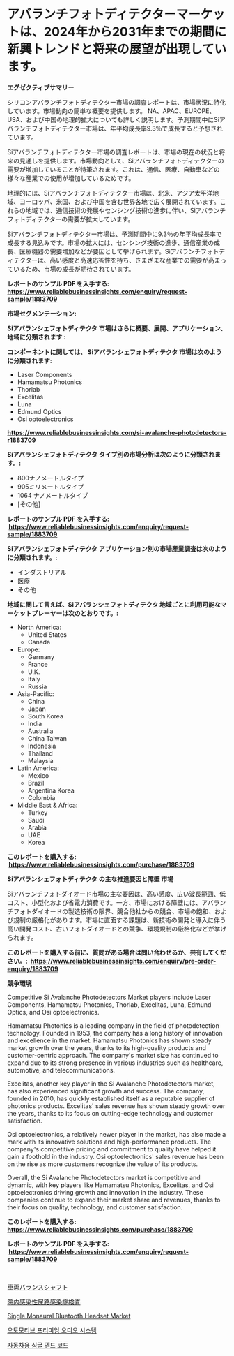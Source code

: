 <p><h1>アバランチフォトディテクターマーケットは、2024年から2031年までの期間に新興トレンドと将来の展望が出現しています。</h1></p><p><strong>エグゼクティブサマリー</strong></p>
<p><p>シリコンアバランチフォトディテクター市場の調査レポートは、市場状況に特化しています。市場動向の簡単な概要を提供します。 NA、APAC、EUROPE、USA、および中国の地理的拡大についても詳しく説明します。予測期間中にSiアバランチフォトディテクター市場は、年平均成長率9.3％で成長すると予想されています。</p><p>Siアバランチフォトディテクター市場の調査レポートは、市場の現在の状況と将来の見通しを提供します。市場動向として、Siアバランチフォトディテクターの需要が増加していることが特筆されます。これは、通信、医療、自動車などの様々な産業での使用が増加しているためです。</p><p>地理的には、Siアバランチフォトディテクター市場は、北米、アジア太平洋地域、ヨーロッパ、米国、および中国を含む世界各地で広く展開されています。これらの地域では、通信技術の発展やセンシング技術の進歩に伴い、Siアバランチフォトディテクターの需要が拡大しています。</p><p>Siアバランチフォトディテクター市場は、予測期間中に9.3％の年平均成長率で成長する見込みです。市場の拡大には、センシング技術の進歩、通信産業の成長、医療機器の需要増加などが要因として挙げられます。Siアバランチフォトディテクターは、高い感度と高速応答性を持ち、さまざまな産業での需要が高まっているため、市場の成長が期待されています。</p></p>
<p><strong>レポートのサンプル PDF を入手する: <a href="https://www.reliablebusinessinsights.com/enquiry/request-sample/1883709">https://www.reliablebusinessinsights.com/enquiry/request-sample/1883709</a></strong></p>
<p><strong>市場セグメンテーション:</strong></p>
<p><strong> Siアバランシェフォトディテクタ 市場はさらに概要、展開、アプリケーション、地域に分類されます :</strong></p>
<p><strong>コンポーネントに関しては、 Siアバランシェフォトディテクタ 市場は次のように分類されます: &nbsp;</strong></p>
<p><ul><li>Laser Components</li><li>Hamamatsu Photonics</li><li>Thorlab</li><li>Excelitas</li><li>Luna</li><li>Edmund Optics</li><li>Osi optoelectronics</li></ul></p>
<p><strong><a href="https://www.reliablebusinessinsights.com/si-avalanche-photodetectors-r1883709">https://www.reliablebusinessinsights.com/si-avalanche-photodetectors-r1883709</a></strong></p>
<p><strong> Siアバランシェフォトディテクタ タイプ別の市場分析は次のように分類されます。:</strong></p>
<p><ul><li>800ナノメートルタイプ</li><li>905ミリメートルタイプ</li><li>1064 ナノメートルタイプ</li><li>[その他]</li></ul></p>
<p><strong>レポートのサンプル PDF を入手する: &nbsp;<a href="https://www.reliablebusinessinsights.com/enquiry/request-sample/1883709">https://www.reliablebusinessinsights.com/enquiry/request-sample/1883709</a></strong></p>
<p><strong> Siアバランシェフォトディテクタ アプリケーション別の市場産業調査は次のように分類されます。:</strong></p>
<p><ul><li>インダストリアル</li><li>医療</li><li>その他</li></ul></p>
<p><strong>地域に関して言えば、Siアバランシェフォトディテクタ 地域ごとに利用可能なマーケットプレーヤーは次のとおりです。:</strong></p>
<p><ul>
    <li>
        North America:
        <ul>
            <li>United States</li>
            <li>Canada</li>
        </ul>
    </li>
    <li>
        Europe:
        <ul>
            <li>Germany</li>
            <li>France</li>
            <li>U.K.</li>
            <li>Italy</li>
            <li>Russia</li>
        </ul>
    </li>
    <li>
        Asia-Pacific:
        <ul>
            <li>China</li>
            <li>Japan</li>
            <li>South Korea</li>
            <li>India</li>
            <li>Australia</li>
            <li>China Taiwan</li>
            <li>Indonesia</li>
            <li>Thailand</li>
            <li>Malaysia</li>
        </ul>
    </li>
    <li>
        Latin America:
        <ul>
            <li>Mexico</li>
            <li>Brazil</li>
            <li>Argentina Korea</li>
            <li>Colombia</li>
        </ul>
    </li>
    <li>
        Middle East & Africa:
        <ul>
            <li>Turkey</li>
            <li>Saudi</li>
            <li>Arabia</li>
            <li>UAE</li>
            <li>Korea</li>
        </ul>
    </li>
    </ul></p>
<p><strong>このレポートを購入する: &nbsp;<a href="https://www.reliablebusinessinsights.com/purchase/1883709">https://www.reliablebusinessinsights.com/purchase/1883709</a></strong></p>
<p><strong>Siアバランシェフォトディテクタ の主な推進要因と障壁 市場</strong></p>
<p><p>Siアバランチフォトダイオード市場の主な要因は、高い感度、広い波長範囲、低コスト、小型化および省電力消費です。一方、市場における障壁には、アバランチフォトダイオードの製造技術の限界、競合他社からの競合、市場の飽和、および規制の厳格化があります。市場に直面する課題は、新技術の開発と導入に伴う高い開発コスト、古いフォトダイオードとの競争、環境規制の厳格化などが挙げられます。</p></p>
<p><strong>このレポートを購入する前に、質問がある場合は問い合わせるか、共有してください。:&nbsp; <a href="https://www.reliablebusinessinsights.com/enquiry/pre-order-enquiry/1883709">https://www.reliablebusinessinsights.com/enquiry/pre-order-enquiry/1883709</a></strong></p>
<p><strong>競争環境</strong></p>
<p><p>Competitive Si Avalanche Photodetectors Market players include Laser Components, Hamamatsu Photonics, Thorlab, Excelitas, Luna, Edmund Optics, and Osi optoelectronics. </p><p>Hamamatsu Photonics is a leading company in the field of photodetection technology. Founded in 1953, the company has a long history of innovation and excellence in the market. Hamamatsu Photonics has shown steady market growth over the years, thanks to its high-quality products and customer-centric approach. The company's market size has continued to expand due to its strong presence in various industries such as healthcare, automotive, and telecommunications.</p><p>Excelitas, another key player in the Si Avalanche Photodetectors market, has also experienced significant growth and success. The company, founded in 2010, has quickly established itself as a reputable supplier of photonics products. Excelitas' sales revenue has shown steady growth over the years, thanks to its focus on cutting-edge technology and customer satisfaction.</p><p>Osi optoelectronics, a relatively newer player in the market, has also made a mark with its innovative solutions and high-performance products. The company's competitive pricing and commitment to quality have helped it gain a foothold in the industry. Osi optoelectronics' sales revenue has been on the rise as more customers recognize the value of its products.</p><p>Overall, the Si Avalanche Photodetectors market is competitive and dynamic, with key players like Hamamatsu Photonics, Excelitas, and Osi optoelectronics driving growth and innovation in the industry. These companies continue to expand their market share and revenues, thanks to their focus on quality, technology, and customer satisfaction.</p></p>
<p><strong>このレポートを購入する: &nbsp; <a href="https://www.reliablebusinessinsights.com/purchase/1883709">https://www.reliablebusinessinsights.com/purchase/1883709</a></strong></p>
<p><strong>レポートのサンプル PDF を入手する: &nbsp;<a href="https://www.reliablebusinessinsights.com/enquiry/request-sample/1883709">https://www.reliablebusinessinsights.com/enquiry/request-sample/1883709</a></strong><strong></strong></p>
<p>&nbsp;</p>
<p><p><a href="https://github.com/lily-u-genius/Market-Research-Report-List-1/blob/main/6414965103817.md">車両バランスシャフト</a></p><p><a href="https://github.com/dandier2003/Market-Research-Report-List-1/blob/main/5102363103816.md">院内感染性尿路感染症検査</a></p><p><a href="https://issuu.com/reportprime-2/docs/single-monaural-bluetooth-headset-market-size-2030">Single Monaural Bluetooth Headset Market</a></p><p><a href="https://github.com/courtney23pratt/Market-Research-Report-List-1/blob/main/570523897311.md">오토모티브 프리미엄 오디오 시스템</a></p><p><a href="https://github.com/HarrisonKitto2022/Market-Research-Report-List-1/blob/main/816256297312.md">자동차용 싱글 엔드 코드</a></p></p>